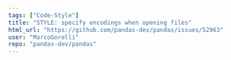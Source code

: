 ```yaml
---
tags: ["Code-Style"]
title: "STYLE: specify encodings when opening files"
html_url: "https://github.com/pandas-dev/pandas/issues/52963"
user: "MarcoGorelli"
repo: "pandas-dev/pandas"
---
```


